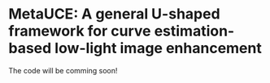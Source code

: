 # MetaUCE: A general U-shaped framework for curve estimation-based low-light image enhancement
The code will be comming soon!
